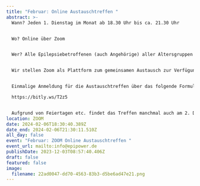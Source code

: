 ```yaml
---
title: "Februar: Online Austauschtreffen "
abstract: >-
  Wann? Jeden 1. Dienstag im Monat ab 18.30 Uhr bis ca. 21.30 Uhr 


  Wo? Online über Zoom


  Wer? Alle Epilepsiebetroffenen (auch Angehörige) aller Altersgruppen


  Wir stellen Zoom als Plattform zum gemeinsamen Austausch zur Verfügung. Die Teilnehmer können in themenspezifische Breakoutsessions, um über alle verschiedenen Themen rund um Epilepsie, aber auch Privates zu diskutieren. Wir haben eine sehr lockere Atmosphäre und jeder kann kommen und gehen, wie es persönlich am angenehmsten ist.


  Einmalige Anmeldung für die Austauschtreffen über das folgende Formular:

  https://bitly.ws/T2z5


  Aufgrund von Feiertagen etc. findet das Treffen manchmal auch am 2. Dienstag statt. Das kann aber den jeweiligen Treffen unter Events entnommen werden.
location: ZOOM
date: 2024-02-06T18:30:40.389Z
date_end: 2024-02-06T21:30:11.510Z
all_day: false
event: "Februar: ZOOM Online Austauschtreffen "
event_url: mailto:info@epipower.de
publishDate: 2023-12-03T08:57:40.406Z
draft: false
featured: false
image:
  filename: 22ad0047-dd70-4563-83b3-d5be6ad47e21.png
---
```

